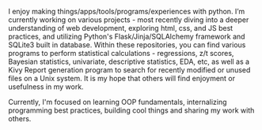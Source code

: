 I enjoy making things/apps/tools/programs/experiences with python. I’m currently working on various projects - most recently diving into a deeper understanding of web development, exploring html, css, and JS best practices, and utilizing Python's Flask/Jinja/SQLAlchemy framework and SQLite3 built in database. Within these repositories, you can find various programs to perform statistical calculations - regressions, z/t scores, Bayesian statistics, univariate, descriptive statistics, EDA, etc, as well as a Kivy Report generation program to search for recently modified or unused files on a Unix system. It is my hope that others will find enjoyment or usefulness in my work.

Currently, I'm focused on learning OOP fundamentals, internalizing programming best practices, building cool things and sharing my work with others.
